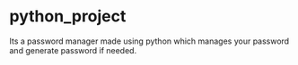 # python_project
Its a password manager made using python which manages your password and generate password if needed.
